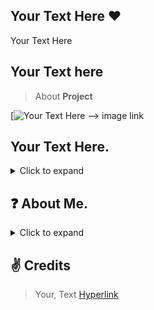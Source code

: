 ## Your Text Here ❤️
Your Text Here

## Your Text here

> About **Project**

[![Your Text Here]("")  --> image link

## Your Text Here.

<details>
  <summary>Click to expand</summary>

  1. Your Text Here [Hyperlinks](link "text") --> link here
     * Text: `Highlight Text`
[![Hyper Link](image,link1)](link2 "Text")


</details>

## ❓ About Me.

<details>
  <summary>Click to expand</summary>


- 👋 Hi, I’m {Your Name}
- 👀 I’m interested in Coding & Gaming & Discord server designer.
- 🌱 I’m currently learning Java, Python, HTML, CSS, JavaScript, AngularJS.
- 💻 Familiar with linux operating system (ubuntu)
- 💞️ I’m looking to collaborate on Discord
</details>

## ✌️ Credits

> Your, Text [Hyperlink](Link "Text")
